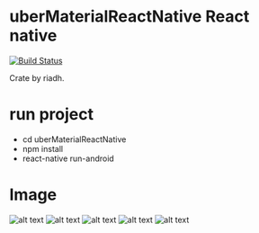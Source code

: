 # uberMaterialReactNative React native



[![Build Status](https://travis-ci.org/joemccann/dillinger.svg?branch=master)](https://travis-ci.org/joemccann/dillinger)

Crate by riadh.
 # run project
 - cd uberMaterialReactNative
 - npm install 
 - react-native run-android

# Image 

![alt text](./img/Screenshot1.jpg)
![alt text](./img/Screenshot2.jpg)
![alt text](./img/Screenshot3.jpg)
![alt text](./img/Screenshot4.jpg)
![alt text](./img/Screenshot5.jpg)
